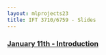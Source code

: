 ```yaml
---
layout: mlprojects23
title: IFT 3710/6759 - Slides
---
```


### [January 11th - Introduction](20230111-introduction)
